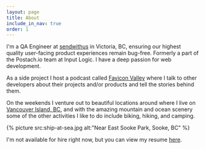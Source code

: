 ```yaml
---
layout: page
title: About
include_in_nav: true
order: 1
---
```


I'm a QA Engineer at [sendwithus](https://www.sendwithus.com) in Victoria, BC, ensuring our highest quality user-facing product experiences remain bug-free. Formerly a part of the Postach.io team at Input Logic. I have a deep passion for web development.

As a side project I host a podcast called [Favicon Valley](http://faviconvalley.show) where I talk to other developers about their projects and/or products and tell the stories behind them.

On the weekends I venture out to beautiful locations around where I live on [Vancouver Island, BC](https://www.google.ca/maps/@49.7879305,-125.7618705,8z), and with the amazing mountain and ocean scenery some of the other activities I like to do include biking, hiking, and camping.

{% picture src:ship-at-sea.jpg alt:"Near East Sooke Park, Sooke, BC" %}

I'm not available for hire right now, but you can view my resume [here](http://registry.jsonresume.org/brandonbrown).
